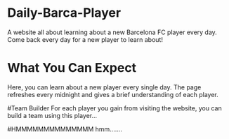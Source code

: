 # Daily-Barca-Player
A website all about learning about a new Barcelona FC player every day. Come back every day for a new player to learn about!

# What You Can Expect
Here, you can learn about a new player every single day. The page refreshes every midnight and gives a brief understanding of each player.

#Team Builder
For each player you gain from visiting the website, you can build a team using this player...

#HMMMMMMMMMMMMMM
hmm.......
